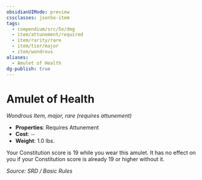 ```yaml
---
obsidianUIMode: preview
cssclasses: json5e-item
tags:
  - compendium/src/5e/dmg
  - item/attunement/required
  - item/rarity/rare
  - item/tier/major
  - item/wondrous
aliases:
  - Amulet of Health
dg-publish: true
---
```

# Amulet of Health
*Wondrous Item, major, rare (requires attunement)*  

- **Properties**: Requires Attunement
- **Cost**: ⏤
- **Weight**: 1.0 lbs.

Your Constitution score is 19 while you wear this amulet. It has no effect on you if your Constitution score is already 19 or higher without it.

*Source: SRD / Basic Rules*